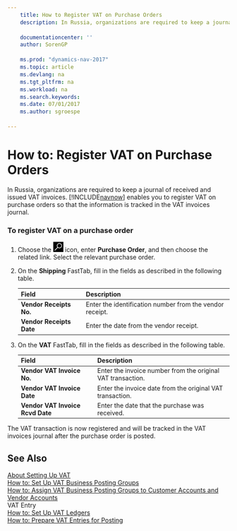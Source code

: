 ```yaml
---
    title: How to Register VAT on Purchase Orders 
    description: In Russia, organizations are required to keep a journal of received and issued VAT invoices. [!INCLUDE[navnow](../../includes/navnow_md.md)] enables you to register VAT on purchase orders so that the information is tracked in the VAT invoices journal.
    
    documentationcenter: ''
    author: SorenGP

    ms.prod: "dynamics-nav-2017"
    ms.topic: article
    ms.devlang: na
    ms.tgt_pltfrm: na
    ms.workload: na
    ms.search.keywords:
    ms.date: 07/01/2017
    ms.author: sgroespe

---
```

# How to: Register VAT on Purchase Orders
In Russia, organizations are required to keep a journal of received and issued VAT invoices. [!INCLUDE[navnow](../../includes/navnow_md.md)] enables you to register VAT on purchase orders so that the information is tracked in the VAT invoices journal.  
  
### To register VAT on a purchase order  
  
1.  Choose the ![Search for Page or Report](../../media/ui-search/search_small.png "Search for Page or Report icon") icon, enter **Purchase Order**, and then choose the related link. Select the relevant purchase order.  
  
2.  On the **Shipping** FastTab, fill in the fields as described in the following table.  
  
    |Field|Description|  
    |---------------------------------|---------------------------------------|  
    |**Vendor Receipts No.**|Enter the identification number from the vendor receipt.|  
    |**Vendor Receipts Date**|Enter the date from the vendor receipt.|  
  
3.  On the **VAT** FastTab, fill in the fields as described in the following table.  
  
    |Field|Description|  
    |---------------------------------|---------------------------------------|  
    |**Vendor VAT Invoice No.**|Enter the invoice number from the original VAT transaction.|  
    |**Vendor VAT Invoice Date**|Enter the invoice date from the original VAT transaction.|  
    |**Vendor VAT Invoice Rcvd Date**|Enter the date that the purchase was received.|  
  
 The VAT transaction is now registered and will be tracked in the VAT invoices journal after the purchase order is posted.  
  
## See Also  
 [About Setting Up VAT](about-setting-up-vat.md)   
 [How to: Set Up VAT Business Posting Groups](how-to-set-up-vat-business-posting-groups.md)   
 [How to: Assign VAT Business Posting Groups to Customer Accounts and Vendor Accounts](how-to-assign-vat-business-posting-groups-to-customer-accounts-and-vendor-accounts.md)   
 VAT Entry   
 [How to: Set Up VAT Ledgers](how-to-set-up-vat-ledgers.md)   
 [How to: Prepare VAT Entries for Posting](how-to-prepare-vat-entries-for-posting.md)